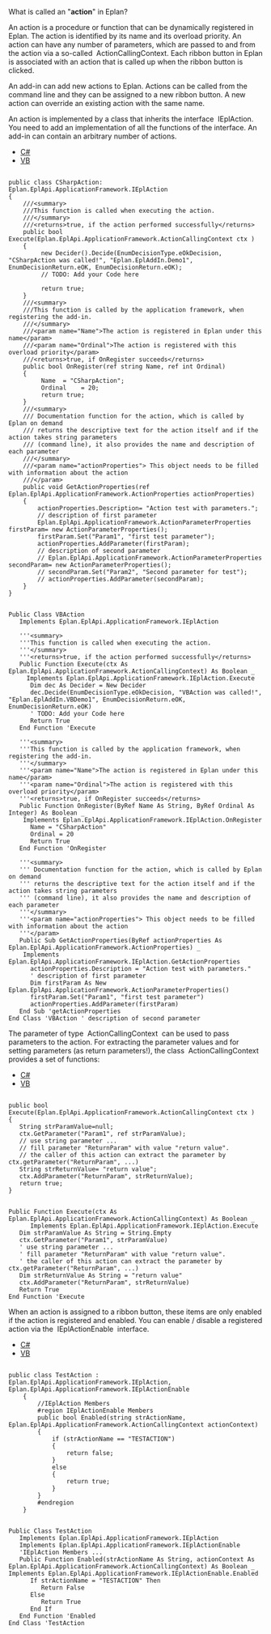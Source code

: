 What is called an "**action**" in Eplan?

An action is a procedure or function that can be dynamically registered in Eplan. The action is identified by its name and its overload priority. An action can have any number of parameters, which are passed to and from the action via a so-called  ActionCallingContext. Each ribbon button in Eplan is associated with an action that is called up when the ribbon button is clicked.

An add-in can add new actions to Eplan. Actions can be called from the command line and they can be assigned to a new ribbon button. A new action can override an existing action with the same name.

An action is implemented by a class that inherits the interface  IEplAction. You need to add an implementation of all the functions of the interface. An add-in can contain an arbitrary number of actions.

* [C#](#i-tab-content-CS)
* [VB](#i-tab-content-VB)

```

public class CSharpAction: Eplan.EplApi.ApplicationFramework.IEplAction
{
    ///<summary>
    ///This function is called when executing the action.
    ///</summary>
    ///<returns>true, if the action performed successfully</returns>
    public bool Execute(Eplan.EplApi.ApplicationFramework.ActionCallingContext ctx )
    {
         new Decider().Decide(EnumDecisionType.eOkDecision, "CSharpAction was called!", "Eplan.EplAddIn.Demo1", EnumDecisionReturn.eOK, EnumDecisionReturn.eOK);
         // TODO: Add your Code here

         return true;
    }
    ///<summary>
    ///This function is called by the application framework, when registering the add-in.
    ///</summary>
    ///<param name="Name">The action is registered in Eplan under this name</param>
    ///<param name="Ordinal">The action is registered with this overload priority</param>
    ///<returns>true, if OnRegister succeeds</returns>
    public bool OnRegister(ref string Name, ref int Ordinal)
    {
         Name  = "CSharpAction";
         Ordinal    = 20;
         return true;
    }
    ///<summary>
    /// Documentation function for the action, which is called by Eplan on demand
    /// returns the descriptive text for the action itself and if the action takes string parameters
    /// (command line), it also provides the name and description of each parameter
    ///</summary>
    ///<param name="actionProperties"> This object needs to be filled with information about the action
    ///</param>
    public void GetActionProperties(ref Eplan.EplApi.ApplicationFramework.ActionProperties actionProperties)
    {
        actionProperties.Description= "Action test with parameters.";
        // description of first parameter
        Eplan.EplApi.ApplicationFramework.ActionParameterProperties firstParam= new ActionParameterProperties();
        firstParam.Set("Param1", "first test parameter");
        actionProperties.AddParameter(firstParam);
        // description of second parameter
        // Eplan.EplApi.ApplicationFramework.ActionParameterProperties secondParam= new ActionParameterProperties();
        // secondParam.Set("Param2", "Second parameter for test");
        // actionProperties.AddParameter(secondParam);
    }
}
```

```

Public Class VBAction
   Implements Eplan.EplApi.ApplicationFramework.IEplAction

   '''<summary>
   '''This function is called when executing the action.
   '''</summary>
   '''<returns>true, if the action performed successfully</returns>
   Public Function Execute(ctx As Eplan.EplApi.ApplicationFramework.ActionCallingContext) As Boolean _
     Implements Eplan.EplApi.ApplicationFramework.IEplAction.Execute
      Dim dec As Decider = New Decider
      dec.Decide(EnumDecisionType.eOkDecision, "VBAction was called!", "Eplan.EplAddIn.VBDemo1", EnumDecisionReturn.eOK, EnumDecisionReturn.eOK)
      ' TODO: Add your Code here
      Return True
   End Function 'Execute

   '''<summary>
   '''This function is called by the application framework, when registering the add-in.
   '''</summary>
   '''<param name="Name">The action is registered in Eplan under this name</param>
   '''<param name="Ordinal">The action is registered with this overload priority</param>
   '''<returns>true, if OnRegister succeeds</returns>
   Public Function OnRegister(ByRef Name As String, ByRef Ordinal As Integer) As Boolean _
    Implements Eplan.EplApi.ApplicationFramework.IEplAction.OnRegister
      Name = "CSharpAction"
      Ordinal = 20
      Return True
   End Function 'OnRegister

   '''<summary>
   ''' Documentation function for the action, which is called by Eplan on demand
   ''' returns the descriptive text for the action itself and if the action takes string parameters
   ''' (command line), it also provides the name and description of each parameter
   '''</summary>
   '''<param name="actionProperties"> This object needs to be filled with information about the action
   '''</param>
   Public Sub GetActionProperties(ByRef actionProperties As Eplan.EplApi.ApplicationFramework.ActionProperties) _
    Implements Eplan.EplApi.ApplicationFramework.IEplAction.GetActionProperties
      actionProperties.Description = "Action test with parameters."
      ' description of first parameter
      Dim firstParam As New Eplan.EplApi.ApplicationFramework.ActionParameterProperties()
      firstParam.Set("Param1", "first test parameter")
      actionProperties.AddParameter(firstParam)
   End Sub 'getActionProperties
End Class 'VBAction ' description of second parameter
```

The parameter of type  ActionCallingContext  can be used to pass parameters to the action. For extracting the parameter values and for setting parameters (as return parameters!), the class  ActionCallingContext  provides a set of functions:

* [C#](#i-tab-content-CS)
* [VB](#i-tab-content-VB)

```

public bool Execute(Eplan.EplApi.ApplicationFramework.ActionCallingContext ctx )
{
   String strParamValue=null;
   ctx.GetParameter("Param1", ref strParamValue);
   // use string parameter ...
   // fill parameter "ReturnParam" with value "return value".
   // the caller of this action can extract the parameter by ctx.getParameter("ReturnParam", ...)
   String strReturnValue= "return value";
   ctx.AddParameter("ReturnParam", strReturnValue);
   return true;
}
```

```

Public Function Execute(ctx As Eplan.EplApi.ApplicationFramework.ActionCallingContext) As Boolean _
      Implements Eplan.EplApi.ApplicationFramework.IEplAction.Execute
   Dim strParamValue As String = String.Empty
   ctx.GetParameter("Param1", strParamValue)
   ' use string parameter ...
   ' fill parameter "ReturnParam" with value "return value".
   ' the caller of this action can extract the parameter by ctx.getParameter("ReturnParam", ...)
   Dim strReturnValue As String = "return value"
   ctx.AddParameter("ReturnParam", strReturnValue)
   Return True
End Function 'Execute
```

When an action is assigned to a ribbon button, these items are only enabled if the action is registered and enabled. You can enable / disable a registered action via the  IEplActionEnable  interface.

* [C#](#i-tab-content-CS)
* [VB](#i-tab-content-VB)

```

public class TestAction : Eplan.EplApi.ApplicationFramework.IEplAction, Eplan.EplApi.ApplicationFramework.IEplActionEnable
    {
        //IEplAction Members
        #region IEplActionEnable Members
        public bool Enabled(string strActionName, Eplan.EplApi.ApplicationFramework.ActionCallingContext actionContext)
        {
            if (strActionName == "TESTACTION")
            {
                return false;
            }
            else
            {
                return true;
            }
        }
        #endregion
    }
```

```

Public Class TestAction
   Implements Eplan.EplApi.ApplicationFramework.IEplAction
   Implements Eplan.EplApi.ApplicationFramework.IEplActionEnable
   'IEplAction Members ...
   Public Function Enabled(strActionName As String, actionContext As Eplan.EplApi.ApplicationFramework.ActionCallingContext) As Boolean _
Implements Eplan.EplApi.ApplicationFramework.IEplActionEnable.Enabled
      If strActionName = "TESTACTION" Then
         Return False
      Else
         Return True
      End If
   End Function 'Enabled
End Class 'TestAction
```